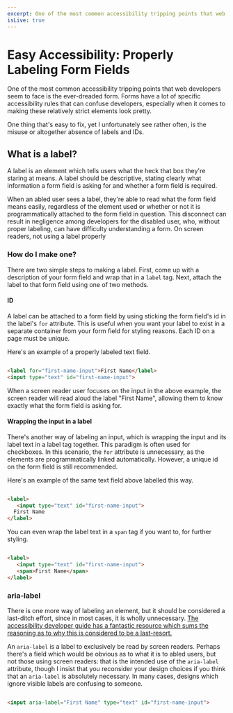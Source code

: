 ```yaml
---
excerpt: One of the most common accessibility tripping points that web developers seem to face is the ever-dreaded form. Forms have a lot of specific accessibility rules that can confuse developers, especially when it comes to making these relatively strict elements look pretty. 
isLive: true
---
```

# Easy Accessibility: Properly Labeling Form Fields
One of the most common accessibility tripping points that web developers seem to face is the ever-dreaded form. Forms have a lot of specific accessibility rules that can confuse developers, especially when it comes to making these relatively strict elements look pretty. 

One thing that's easy to fix, yet I unfortunately see rather often, is the misuse or altogether absence of labels and IDs.


## What is a label?

A label is an element which tells users what the heck that box they're staring at means. A label should be descriptive, stating clearly what information a form field is asking for and whether a form field is required.

When an abled user sees a label, they're able to read what the form field means easily, regardless of the element used or whether or not it is programmatically attached to the form field in question. This disconnect can result in negligence among developers for the disabled user, who, without proper labeling, can have difficulty understanding a form. On screen readers, not using a label properly 

### How do I make one?

There are two simple steps to making a label. First, come up with a description of your form field and wrap that in a `label` tag. Next, attach the label to that form field using one of two methods.

#### ID

A label can be attached to a form field by using sticking the form field's id in the label's `for` attribute. This is useful when you want your label to exist in a separate container from your form field for styling reasons. Each ID on a page must be unique.

Here's an example of a properly labeled text field.

```html

<label for="first-name-input">First Name</label>
<input type="text" id="first-name-input">

```

When a screen reader user focuses on the input in the above example, the screen reader will read aloud the label "First Name", allowing them to know exactly what the form field is asking for.

#### Wrapping the input in a label

There's another way of labeling an input, which is wrapping the input and its label text in a label tag together. This paradigm is often used for checkboxes. In this scenario, the `for` attribute is unnecessary, as the elements are programmatically linked automatically. However, a unique id on the form field is still recommended.

Here's an example of the same text field above labelled this way.

 ```html

<label>
    <input type="text" id="first-name-input">
   First Name
</label>

```

You can even wrap the label text in a `span` tag if you want to, for further styling. 

 ```html

<label>
    <input type="text" id="first-name-input">
    <span>First Name</span>
</label>

```

### aria-label

There is one more way of labeling an element, but it should be considered a last-ditch effort, since in most cases, it is wholly unnecessary. [The accessibility developer guide has a fantastic resource which sums the reasoning as to why this is considered to be a last-resort.](https://www.accessibility-developer-guide.com/examples/sensible-aria-usage/label-labelledby/)

An `aria-label` is a label to exclusively be read by screen readers. Perhaps there's a field which would be obvious as to what it is to abled users, but not those using screen readers: that is the intended use of the `aria-label` attribute, though I insist that you reconsider your design choices if you think that an `aria-label` is absolutely necessary. In many cases, designs which ignore visible labels are confusing to someone. 

```html

<input aria-label="First Name" type="text" id="first-name-input">
```